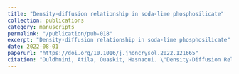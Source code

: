 ```yaml
---
title: "Density-diffusion relationship in soda-lime phosphosilicate"
collection: publications
category: manuscripts
permalink: "/publication/pub-018"
excerpt: "Density-diffusion relationship in soda-lime phosphosilicate"
date: 2022-08-01
paperurl: "https://doi.org/10.1016/j.jnoncrysol.2022.121665"
citation: "Ouldhnini, Atila, Ouaskit, Hasnaoui. \"Density-Diffusion Relationship in Soda-Lime Phosphosilicate.\" <i>Journal of Non-Crystalline Solids</i>. 590()."
---
```


